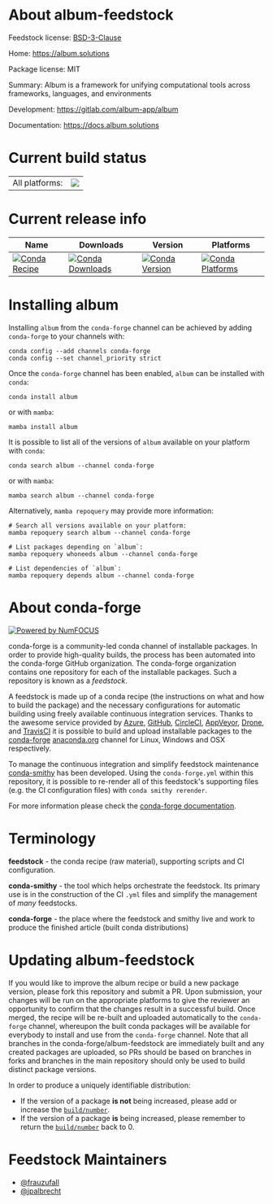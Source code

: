 About album-feedstock
=====================

Feedstock license: [BSD-3-Clause](https://github.com/conda-forge/album-feedstock/blob/main/LICENSE.txt)

Home: https://album.solutions

Package license: MIT

Summary: Album is a framework for unifying computational tools across frameworks, languages, and environments

Development: https://gitlab.com/album-app/album

Documentation: https://docs.album.solutions

Current build status
====================


<table><tr><td>All platforms:</td>
    <td>
      <a href="https://dev.azure.com/conda-forge/feedstock-builds/_build/latest?definitionId=17373&branchName=main">
        <img src="https://dev.azure.com/conda-forge/feedstock-builds/_apis/build/status/album-feedstock?branchName=main">
      </a>
    </td>
  </tr>
</table>

Current release info
====================

| Name | Downloads | Version | Platforms |
| --- | --- | --- | --- |
| [![Conda Recipe](https://img.shields.io/badge/recipe-album-green.svg)](https://anaconda.org/conda-forge/album) | [![Conda Downloads](https://img.shields.io/conda/dn/conda-forge/album.svg)](https://anaconda.org/conda-forge/album) | [![Conda Version](https://img.shields.io/conda/vn/conda-forge/album.svg)](https://anaconda.org/conda-forge/album) | [![Conda Platforms](https://img.shields.io/conda/pn/conda-forge/album.svg)](https://anaconda.org/conda-forge/album) |

Installing album
================

Installing `album` from the `conda-forge` channel can be achieved by adding `conda-forge` to your channels with:

```
conda config --add channels conda-forge
conda config --set channel_priority strict
```

Once the `conda-forge` channel has been enabled, `album` can be installed with `conda`:

```
conda install album
```

or with `mamba`:

```
mamba install album
```

It is possible to list all of the versions of `album` available on your platform with `conda`:

```
conda search album --channel conda-forge
```

or with `mamba`:

```
mamba search album --channel conda-forge
```

Alternatively, `mamba repoquery` may provide more information:

```
# Search all versions available on your platform:
mamba repoquery search album --channel conda-forge

# List packages depending on `album`:
mamba repoquery whoneeds album --channel conda-forge

# List dependencies of `album`:
mamba repoquery depends album --channel conda-forge
```


About conda-forge
=================

[![Powered by
NumFOCUS](https://img.shields.io/badge/powered%20by-NumFOCUS-orange.svg?style=flat&colorA=E1523D&colorB=007D8A)](https://numfocus.org)

conda-forge is a community-led conda channel of installable packages.
In order to provide high-quality builds, the process has been automated into the
conda-forge GitHub organization. The conda-forge organization contains one repository
for each of the installable packages. Such a repository is known as a *feedstock*.

A feedstock is made up of a conda recipe (the instructions on what and how to build
the package) and the necessary configurations for automatic building using freely
available continuous integration services. Thanks to the awesome service provided by
[Azure](https://azure.microsoft.com/en-us/services/devops/), [GitHub](https://github.com/),
[CircleCI](https://circleci.com/), [AppVeyor](https://www.appveyor.com/),
[Drone](https://cloud.drone.io/welcome), and [TravisCI](https://travis-ci.com/)
it is possible to build and upload installable packages to the
[conda-forge](https://anaconda.org/conda-forge) [anaconda.org](https://anaconda.org/)
channel for Linux, Windows and OSX respectively.

To manage the continuous integration and simplify feedstock maintenance
[conda-smithy](https://github.com/conda-forge/conda-smithy) has been developed.
Using the ``conda-forge.yml`` within this repository, it is possible to re-render all of
this feedstock's supporting files (e.g. the CI configuration files) with ``conda smithy rerender``.

For more information please check the [conda-forge documentation](https://conda-forge.org/docs/).

Terminology
===========

**feedstock** - the conda recipe (raw material), supporting scripts and CI configuration.

**conda-smithy** - the tool which helps orchestrate the feedstock.
                   Its primary use is in the construction of the CI ``.yml`` files
                   and simplify the management of *many* feedstocks.

**conda-forge** - the place where the feedstock and smithy live and work to
                  produce the finished article (built conda distributions)


Updating album-feedstock
========================

If you would like to improve the album recipe or build a new
package version, please fork this repository and submit a PR. Upon submission,
your changes will be run on the appropriate platforms to give the reviewer an
opportunity to confirm that the changes result in a successful build. Once
merged, the recipe will be re-built and uploaded automatically to the
`conda-forge` channel, whereupon the built conda packages will be available for
everybody to install and use from the `conda-forge` channel.
Note that all branches in the conda-forge/album-feedstock are
immediately built and any created packages are uploaded, so PRs should be based
on branches in forks and branches in the main repository should only be used to
build distinct package versions.

In order to produce a uniquely identifiable distribution:
 * If the version of a package **is not** being increased, please add or increase
   the [``build/number``](https://docs.conda.io/projects/conda-build/en/latest/resources/define-metadata.html#build-number-and-string).
 * If the version of a package **is** being increased, please remember to return
   the [``build/number``](https://docs.conda.io/projects/conda-build/en/latest/resources/define-metadata.html#build-number-and-string)
   back to 0.

Feedstock Maintainers
=====================

* [@frauzufall](https://github.com/frauzufall/)
* [@jpalbrecht](https://github.com/jpalbrecht/)


